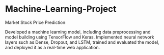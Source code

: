 # Machine-Learning-Project
Market Stock Price Prediction

Developed a machine learning model, including data preprocessing and model building using TensorFlow and Keras. Implemented neural network layers such as Dense, Dropout, and LSTM, trained and evaluated the model, and deployed it as a real-time web application.
